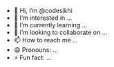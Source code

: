 - 👋 Hi, I’m @codesikhi
- 👀 I’m interested in ...
- 🌱 I’m currently learning ...
- 💞️ I’m looking to collaborate on ...
- 📫 How to reach me ...
- 😄 Pronouns: ...
- ⚡ Fun fact: ...

<!---
codesikhi/codesikhi is a ✨ special ✨ repository because its `README.md` (this file) appears on your GitHub profile.
You can click the Preview link to take a look at your changes.
--->

